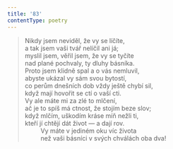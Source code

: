 ```yaml
---
title: '83'
contentType: poetry
---
```


<section>

> Nikdy jsem neviděl, že vy se líčíte,  
> a tak jsem vaši tvář nelíčil ani já;  
> myslil jsem, věřil jsem, že vy se tyčíte  
> nad plané pochvaly, ty dluhy básníka.  
> Proto jsem klidně spal a o vás nemluvil,  
> abyste ukázal vy sám svou bytostí,  
> co perům dnešních dob vždy ještě chybí sil,  
> když mají hovořit se ctí o vaší cti.  
> Vy ale máte mi za zlé to mlčení,  
> ač je to spíš má ctnost, že stojím beze slov;  
> když mlčím, uškodím kráse míň nežli ti,  
> kteří jí chtějí dát život — a dají rov.  
>          Vy máte v jediném oku víc života  
>          než vaši básníci v svých chválách oba dva!

</section>
